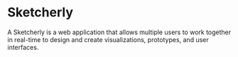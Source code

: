 # Sketcherly
A Sketcherly is a web application that allows multiple users to work together in real-time to design and create visualizations, prototypes, and user interfaces. 

